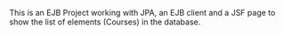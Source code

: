 This is an EJB Project working with JPA, an EJB client and a JSF page to show the list of elements (Courses) in the database.
